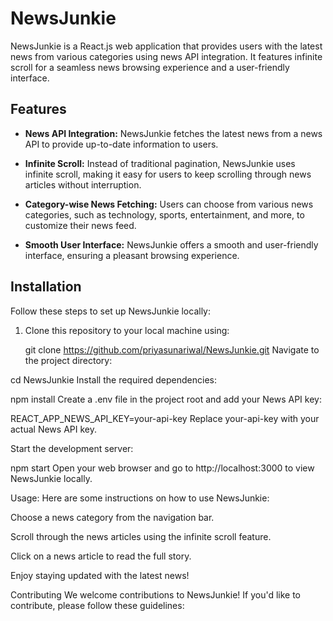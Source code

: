 # NewsJunkie

NewsJunkie is a React.js web application that provides users with the latest news from various categories using news API integration. It features infinite scroll for a seamless news browsing experience and a user-friendly interface.


## Features

- **News API Integration:** NewsJunkie fetches the latest news from a news API to provide up-to-date information to users.

- **Infinite Scroll:** Instead of traditional pagination, NewsJunkie uses infinite scroll, making it easy for users to keep scrolling through news articles without interruption.

- **Category-wise News Fetching:** Users can choose from various news categories, such as technology, sports, entertainment, and more, to customize their news feed.

- **Smooth User Interface:** NewsJunkie offers a smooth and user-friendly interface, ensuring a pleasant browsing experience.

## Installation

Follow these steps to set up NewsJunkie locally:

1. Clone this repository to your local machine using:

   git clone https://github.com/priyasunariwal/NewsJunkie.git
Navigate to the project directory:


cd NewsJunkie
Install the required dependencies:


npm install
Create a .env file in the project root and add your News API key:

REACT_APP_NEWS_API_KEY=your-api-key
Replace your-api-key with your actual News API key.

Start the development server:

npm start
Open your web browser and go to http://localhost:3000 to view NewsJunkie locally.


Usage:
Here are some instructions on how to use NewsJunkie:

Choose a news category from the navigation bar.

Scroll through the news articles using the infinite scroll feature.

Click on a news article to read the full story.

Enjoy staying updated with the latest news!

Contributing
We welcome contributions to NewsJunkie! If you'd like to contribute, please follow these guidelines:
